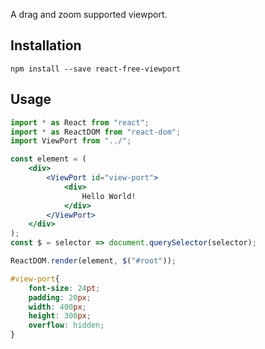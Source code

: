 A drag and zoom supported viewport.

## Installation

```shell
npm install --save react-free-viewport
```

## Usage

```jsx
import * as React from "react";
import * as ReactDOM from "react-dom";
import ViewPort from "../";

const element = (
    <div>
        <ViewPort id="view-port">
            <div>
                Hello World!
            </div>
        </ViewPort>
    </div>
);
const $ = selector => document.querySelector(selector);

ReactDOM.render(element, $("#root"));
```

```css
#view-port{
    font-size: 24pt;
    padding: 20px;
    width: 400px;
    height: 300px;
    overflow: hidden;
}
```